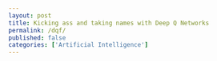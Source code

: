 ```yaml
---
layout: post
title: Kicking ass and taking names with Deep Q Networks
permalink: /dqf/
published: false
categories: ['Artificial Intelligence']
---
```


